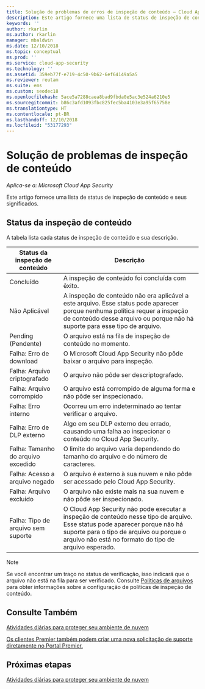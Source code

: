 ```yaml
---
title: Solução de problemas de erros de inspeção de conteúdo – Cloud App Security | Microsoft Docs
description: Este artigo fornece uma lista de status de inspeção de conteúdo e seus significados.
keywords: ''
author: rkarlin
ms.author: rkarlin
manager: mbaldwin
ms.date: 12/10/2018
ms.topic: conceptual
ms.prod: ''
ms.service: cloud-app-security
ms.technology: ''
ms.assetid: 359eb77f-e719-4c50-9b62-6ef64149a5a5
ms.reviewer: reutam
ms.suite: ems
ms.custom: seodec18
ms.openlocfilehash: 5ace5a7288caea8bad9fbda0e5ac3e524a6210e5
ms.sourcegitcommit: b86c3afd1093fbc825fec5ba4103e3a95f65758e
ms.translationtype: HT
ms.contentlocale: pt-BR
ms.lasthandoff: 12/10/2018
ms.locfileid: "53177293"
---
```

# <a name="troubleshooting-content-inspection"></a>Solução de problemas de inspeção de conteúdo

*Aplica-se a: Microsoft Cloud App Security*

Este artigo fornece uma lista de status de inspeção de conteúdo e seus significados.

## <a name="content-inspection-status"></a>Status da inspeção de conteúdo

A tabela lista cada status de inspeção de conteúdo e sua descrição.

|Status da inspeção de conteúdo|Descrição|
|----|----|
|Concluído|A inspeção de conteúdo foi concluída com êxito.|
|Não Aplicável|A inspeção de conteúdo não era aplicável a este arquivo. Esse status pode aparecer porque nenhuma política requer a inspeção de conteúdo desse arquivo ou porque não há suporte para esse tipo de arquivo.|
|Pending (Pendente)|O arquivo está na fila de inspeção de conteúdo no momento.|
|Falha: Erro de download|O Microsoft Cloud App Security não pôde baixar o arquivo para inspeção.|
|Falha: Arquivo criptografado|O arquivo não pôde ser descriptografado.|
|Falha: Arquivo corrompido|O arquivo está corrompido de alguma forma e não pôde ser inspecionado.|
|Falha: Erro interno|Ocorreu um erro indeterminado ao tentar verificar o arquivo.|
|Falha: Erro de DLP externo|Algo em seu DLP externo deu errado, causando uma falha ao inspecionar o conteúdo no Cloud App Security.|
|Falha: Tamanho do arquivo excedido|O limite do arquivo varia dependendo do tamanho do arquivo e do número de caracteres.|
|Falha: Acesso a arquivo negado|O arquivo é externo à sua nuvem e não pôde ser acessado pelo Cloud App Security.|
|Falha: Arquivo excluído|O arquivo não existe mais na sua nuvem e não pôde ser inspecionado.|
|Falha: Tipo de arquivo sem suporte|O Cloud App Security não pode executar a inspeção de conteúdo nesse tipo de arquivo. Esse status pode aparecer porque não há suporte para o tipo de arquivo ou porque o arquivo não está no formato do tipo de arquivo esperado.|

> [!NOTE]
> Se você encontrar um traço no status de verificação, isso indicará que o arquivo não está na fila para ser verificado. Consulte [Políticas de arquivos](data-protection-policies.md) para obter informações sobre a configuração de políticas de inspeção de conteúdo.

## <a name="see-also"></a>Consulte Também  
[Atividades diárias para proteger seu ambiente de nuvem](daily-activities-to-protect-your-cloud-environment.md)   

[Os clientes Premier também podem criar uma nova solicitação de suporte diretamente no Portal Premier.](https://premier.microsoft.com/)  

## <a name="next-steps"></a>Próximas etapas
 
[Atividades diárias para proteger seu ambiente de nuvem](daily-activities-to-protect-your-cloud-environment.md)

